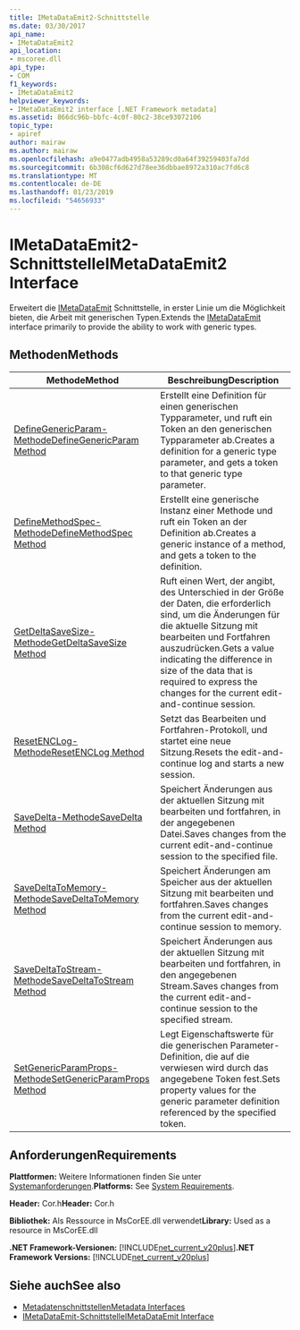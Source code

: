 ```yaml
---
title: IMetaDataEmit2-Schnittstelle
ms.date: 03/30/2017
api_name:
- IMetaDataEmit2
api_location:
- mscoree.dll
api_type:
- COM
f1_keywords:
- IMetaDataEmit2
helpviewer_keywords:
- IMetaDataEmit2 interface [.NET Framework metadata]
ms.assetid: 866dc96b-bbfc-4c0f-80c2-38ce93072106
topic_type:
- apiref
author: mairaw
ms.author: mairaw
ms.openlocfilehash: a9e0477adb4958a53289cd0a64f39259403fa7dd
ms.sourcegitcommit: 6b308cf6d627d78ee36dbbae8972a310ac7fd6c8
ms.translationtype: MT
ms.contentlocale: de-DE
ms.lasthandoff: 01/23/2019
ms.locfileid: "54656933"
---
```

# <a name="imetadataemit2-interface"></a><span data-ttu-id="2fef8-102">IMetaDataEmit2-Schnittstelle</span><span class="sxs-lookup"><span data-stu-id="2fef8-102">IMetaDataEmit2 Interface</span></span>
<span data-ttu-id="2fef8-103">Erweitert die [IMetaDataEmit](../../../../docs/framework/unmanaged-api/metadata/imetadataemit-interface.md) Schnittstelle, in erster Linie um die Möglichkeit bieten, die Arbeit mit generischen Typen.</span><span class="sxs-lookup"><span data-stu-id="2fef8-103">Extends the [IMetaDataEmit](../../../../docs/framework/unmanaged-api/metadata/imetadataemit-interface.md) interface primarily to provide the ability to work with generic types.</span></span>  
  
## <a name="methods"></a><span data-ttu-id="2fef8-104">Methoden</span><span class="sxs-lookup"><span data-stu-id="2fef8-104">Methods</span></span>  
  
|<span data-ttu-id="2fef8-105">Methode</span><span class="sxs-lookup"><span data-stu-id="2fef8-105">Method</span></span>|<span data-ttu-id="2fef8-106">Beschreibung</span><span class="sxs-lookup"><span data-stu-id="2fef8-106">Description</span></span>|  
|------------|-----------------|  
|[<span data-ttu-id="2fef8-107">DefineGenericParam-Methode</span><span class="sxs-lookup"><span data-stu-id="2fef8-107">DefineGenericParam Method</span></span>](../../../../docs/framework/unmanaged-api/metadata/imetadataemit2-definegenericparam-method.md)|<span data-ttu-id="2fef8-108">Erstellt eine Definition für einen generischen Typparameter, und ruft ein Token an den generischen Typparameter ab.</span><span class="sxs-lookup"><span data-stu-id="2fef8-108">Creates a definition for a generic type parameter, and gets a token to that generic type parameter.</span></span>|  
|[<span data-ttu-id="2fef8-109">DefineMethodSpec-Methode</span><span class="sxs-lookup"><span data-stu-id="2fef8-109">DefineMethodSpec Method</span></span>](../../../../docs/framework/unmanaged-api/metadata/imetadataemit2-definemethodspec-method.md)|<span data-ttu-id="2fef8-110">Erstellt eine generische Instanz einer Methode und ruft ein Token an der Definition ab.</span><span class="sxs-lookup"><span data-stu-id="2fef8-110">Creates a generic instance of a method, and gets a token to the definition.</span></span>|  
|[<span data-ttu-id="2fef8-111">GetDeltaSaveSize-Methode</span><span class="sxs-lookup"><span data-stu-id="2fef8-111">GetDeltaSaveSize Method</span></span>](../../../../docs/framework/unmanaged-api/metadata/imetadataemit2-getdeltasavesize-method.md)|<span data-ttu-id="2fef8-112">Ruft einen Wert, der angibt, des Unterschied in der Größe der Daten, die erforderlich sind, um die Änderungen für die aktuelle Sitzung mit bearbeiten und Fortfahren auszudrücken.</span><span class="sxs-lookup"><span data-stu-id="2fef8-112">Gets a value indicating the difference in size of the data that is required to express the changes for the current edit-and-continue session.</span></span>|  
|[<span data-ttu-id="2fef8-113">ResetENCLog-Methode</span><span class="sxs-lookup"><span data-stu-id="2fef8-113">ResetENCLog Method</span></span>](../../../../docs/framework/unmanaged-api/metadata/imetadataemit2-resetenclog-method.md)|<span data-ttu-id="2fef8-114">Setzt das Bearbeiten und Fortfahren-Protokoll, und startet eine neue Sitzung.</span><span class="sxs-lookup"><span data-stu-id="2fef8-114">Resets the edit-and-continue log and starts a new session.</span></span>|  
|[<span data-ttu-id="2fef8-115">SaveDelta-Methode</span><span class="sxs-lookup"><span data-stu-id="2fef8-115">SaveDelta Method</span></span>](../../../../docs/framework/unmanaged-api/metadata/imetadataemit2-savedelta-method.md)|<span data-ttu-id="2fef8-116">Speichert Änderungen aus der aktuellen Sitzung mit bearbeiten und fortfahren, in der angegebenen Datei.</span><span class="sxs-lookup"><span data-stu-id="2fef8-116">Saves changes from the current edit-and-continue session to the specified file.</span></span>|  
|[<span data-ttu-id="2fef8-117">SaveDeltaToMemory-Methode</span><span class="sxs-lookup"><span data-stu-id="2fef8-117">SaveDeltaToMemory Method</span></span>](../../../../docs/framework/unmanaged-api/metadata/imetadataemit2-savedeltatomemory-method.md)|<span data-ttu-id="2fef8-118">Speichert Änderungen am Speicher aus der aktuellen Sitzung mit bearbeiten und fortfahren.</span><span class="sxs-lookup"><span data-stu-id="2fef8-118">Saves changes from the current edit-and-continue session to memory.</span></span>|  
|[<span data-ttu-id="2fef8-119">SaveDeltaToStream-Methode</span><span class="sxs-lookup"><span data-stu-id="2fef8-119">SaveDeltaToStream Method</span></span>](../../../../docs/framework/unmanaged-api/metadata/imetadataemit2-savedeltatostream-method.md)|<span data-ttu-id="2fef8-120">Speichert Änderungen aus der aktuellen Sitzung mit bearbeiten und fortfahren, in den angegebenen Stream.</span><span class="sxs-lookup"><span data-stu-id="2fef8-120">Saves changes from the current edit-and-continue session to the specified stream.</span></span>|  
|[<span data-ttu-id="2fef8-121">SetGenericParamProps-Methode</span><span class="sxs-lookup"><span data-stu-id="2fef8-121">SetGenericParamProps Method</span></span>](../../../../docs/framework/unmanaged-api/metadata/imetadataemit2-setgenericparamprops-method.md)|<span data-ttu-id="2fef8-122">Legt Eigenschaftswerte für die generischen Parameter-Definition, die auf die verwiesen wird durch das angegebene Token fest.</span><span class="sxs-lookup"><span data-stu-id="2fef8-122">Sets property values for the generic parameter definition referenced by the specified token.</span></span>|  
  
## <a name="requirements"></a><span data-ttu-id="2fef8-123">Anforderungen</span><span class="sxs-lookup"><span data-stu-id="2fef8-123">Requirements</span></span>  
 <span data-ttu-id="2fef8-124">**Plattformen:** Weitere Informationen finden Sie unter [Systemanforderungen](../../../../docs/framework/get-started/system-requirements.md).</span><span class="sxs-lookup"><span data-stu-id="2fef8-124">**Platforms:** See [System Requirements](../../../../docs/framework/get-started/system-requirements.md).</span></span>  
  
 <span data-ttu-id="2fef8-125">**Header:** Cor.h</span><span class="sxs-lookup"><span data-stu-id="2fef8-125">**Header:** Cor.h</span></span>  
  
 <span data-ttu-id="2fef8-126">**Bibliothek:** Als Ressource in MsCorEE.dll verwendet</span><span class="sxs-lookup"><span data-stu-id="2fef8-126">**Library:** Used as a resource in MsCorEE.dll</span></span>  
  
 <span data-ttu-id="2fef8-127">**.NET Framework-Versionen:** [!INCLUDE[net_current_v20plus](../../../../includes/net-current-v20plus-md.md)]</span><span class="sxs-lookup"><span data-stu-id="2fef8-127">**.NET Framework Versions:** [!INCLUDE[net_current_v20plus](../../../../includes/net-current-v20plus-md.md)]</span></span>  
  
## <a name="see-also"></a><span data-ttu-id="2fef8-128">Siehe auch</span><span class="sxs-lookup"><span data-stu-id="2fef8-128">See also</span></span>
- [<span data-ttu-id="2fef8-129">Metadatenschnittstellen</span><span class="sxs-lookup"><span data-stu-id="2fef8-129">Metadata Interfaces</span></span>](../../../../docs/framework/unmanaged-api/metadata/metadata-interfaces.md)
- [<span data-ttu-id="2fef8-130">IMetaDataEmit-Schnittstelle</span><span class="sxs-lookup"><span data-stu-id="2fef8-130">IMetaDataEmit Interface</span></span>](../../../../docs/framework/unmanaged-api/metadata/imetadataemit-interface.md)
